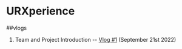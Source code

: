 # URXperience
##vlogs
1. Team and Project Introduction -- [Vlog #1](https://www.google.ca/) (September 21st 2022)
